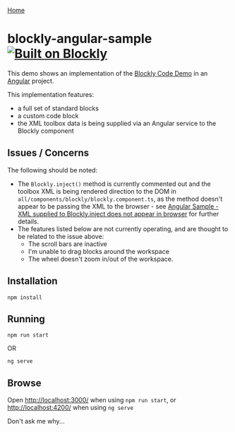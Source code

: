 [Home](../README.md)

# blockly-angular-sample [![Built on Blockly](https://tinyurl.com/built-on-blockly)](https://github.com/google/blockly)

This demo shows an implementation of the [Blockly Code Demo](https://blockly-demo.appspot.com/static/demos/code/index.html) in an [Angular](https://angular.io/) project.

This implementation features:

- a full set of standard blocks
- a custom code block
- the XML toolbox data is being supplied via an Angular service to the Blockly component

## Issues / Concerns

The following should be noted:

- The `Blockly.inject()` method is currently commented out and the toolbox XML is being rendered direction to the DOM in `all/components/blockly/blockly.component.ts`, as the method doesn't appear to be passing the XML to the browser - see [Angular Sample - XML supplied to Blockly.inject does not appear in browser](https://github.com/google/blockly-samples/issues/50) for further details.
- The features listed below are not currently operating, and are thought to be related to the issue above:
  - The scroll bars are inactive
  - I'm unable to drag blocks around the workspace
  - The wheel doesn't zoom in/out of the workspace.

## Installation

```
npm install
```

## Running

```
npm run start
```

OR

```
ng serve
```

## Browse

Open [http://localhost:3000/](http://localhost:3000/) when using `npm run start`, or [http://localhost:4200/](http://localhost:4200/) when using `ng serve`

Don't ask me why...
